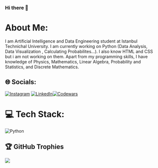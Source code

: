 ### Hi there 👋

# About Me:
I am Artificial Intelligence and Data Engineering student at Istanbul Technichal University. I am currently working on Python (Data Analysis, Data Visualization , Calculating Probabilites...). I also know HTML and CSS but i am not working on them. Apart from my programming skills, I have knowledge of Physics, Mathematics, Linear Algebra, Probability and Statistics, and Discrete Mathematics. 


## 🌐 Socials:
[![Instagram](https://img.shields.io/badge/Instagram-%23E4405F.svg?logo=Instagram&logoColor=white)](https://www.instagram.com/omerzzeybek9) [![LinkedIn](https://img.shields.io/badge/LinkedIn-%230077B5.svg?logo=linkedin&logoColor=white)](www.linkedin.com/in/ömer-faruk-zeybek-455896281)[![Codewars](https://img.shields.io/badge/Codewars-000000?style=for-the-badge&logo=codewars&logoColor=white)](https://www.codewars.com/users/itu-itis22-zeybeko22) 

# 💻 Tech Stack:
![Python](https://img.shields.io/badge/python-%2300599C.svg?style=for-the-badge&logo=python&logoColor=white)

## 🏆 GitHub Trophies
![](https://github-profile-trophy.vercel.app/?username=itu-itis22-zeybeko22&theme=onedark&no-frame=true&no-bg=true&margin-w=4)



